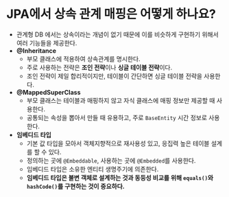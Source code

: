 # JPA에서 상속 관계 매핑은 어떻게 하나요?

- 관계형 DB 에서는 상속이라는 개념이 없기 때문에 이를 비슷하게 구현하기 위해서 여러 기능들을 제공한다.
- **@Inheritance**
  - 부모 클래스에 적용하여 상속관계를 명시한다.
  - 주로 사용하는 전략은 **조인 전략**이나 **싱글 테이블 전략**이다.
  - 조인 전략이 제일 합리적이지만, 테이블이 간단하면 싱글 테이블 전략을 사용한다.
- **@MappedSuperClass**
  - 부모 클래스는 테이블과 매핑하지 않고 자식 클래스에 매핑 정보만 제공할 때 사용한다.
  - 공통되는 속성을 뽑아서 만들 때 유용하고, 주로 `BaseEntity` 시간 정보로 사용한다.
- **임베디드 타입**
  - 기본 값 타입을 모아서 객체지향적으로 재사용성 있고, 응집력 높은 테이블 설계를 할 수 있다.
  - 정의하는 곳에 `@Embeddable`, 사용하는 곳에 `@Embedded`를 사용한다.
  - 임베디드 타입은 소유한 엔티티 생명주기에 의존한다.
  - **임베디드 타입은 불변 객체로 설계하는 것과 동등성 비교를 위해 `equals()`와 `hashCode()`를 구현하는 것이 중요하다.**
